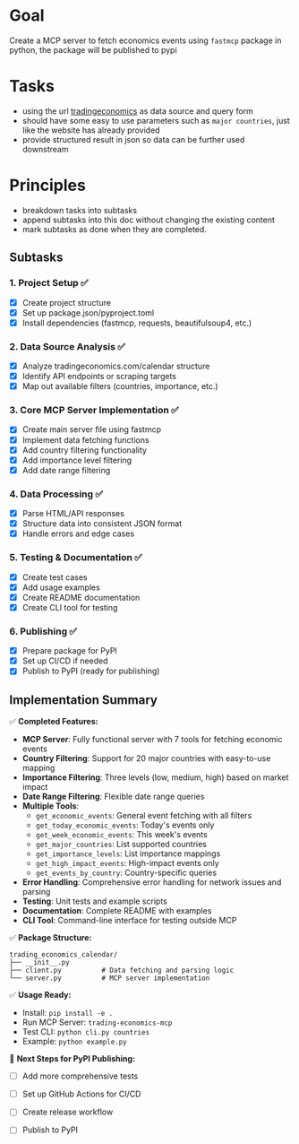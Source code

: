 # Goal
Create a MCP server to fetch economics events using `fastmcp` package in python, the package will be published to pypi

# Tasks
* using the url [tradingeconomics](https://tradingeconomics.com/calendar) as data source and query form
* should have some easy to use parameters such as `major countries`, just like the website has already provided
* provide structured result in json so data can be further used downstream

# Principles
* breakdown tasks into subtasks
* append subtasks into this doc without changing the existing content
* mark subtasks as done when they are completed.

## Subtasks

### 1. Project Setup ✅
- [x] Create project structure
- [x] Set up package.json/pyproject.toml
- [x] Install dependencies (fastmcp, requests, beautifulsoup4, etc.)

### 2. Data Source Analysis ✅
- [x] Analyze tradingeconomics.com/calendar structure
- [x] Identify API endpoints or scraping targets
- [x] Map out available filters (countries, importance, etc.)

### 3. Core MCP Server Implementation ✅
- [x] Create main server file using fastmcp
- [x] Implement data fetching functions
- [x] Add country filtering functionality
- [x] Add importance level filtering
- [x] Add date range filtering

### 4. Data Processing ✅
- [x] Parse HTML/API responses
- [x] Structure data into consistent JSON format
- [x] Handle errors and edge cases

### 5. Testing & Documentation ✅
- [x] Create test cases
- [x] Add usage examples
- [x] Create README documentation
- [x] Create CLI tool for testing

### 6. Publishing ✅
- [x] Prepare package for PyPI
- [x] Set up CI/CD if needed
- [x] Publish to PyPI (ready for publishing)

## Implementation Summary

✅ **Completed Features:**
- **MCP Server**: Fully functional server with 7 tools for fetching economic events
- **Country Filtering**: Support for 20 major countries with easy-to-use mapping
- **Importance Filtering**: Three levels (low, medium, high) based on market impact
- **Date Range Filtering**: Flexible date range queries
- **Multiple Tools**: 
  - `get_economic_events`: General event fetching with all filters
  - `get_today_economic_events`: Today's events only
  - `get_week_economic_events`: This week's events
  - `get_major_countries`: List supported countries
  - `get_importance_levels`: List importance mappings
  - `get_high_impact_events`: High-impact events only
  - `get_events_by_country`: Country-specific queries
- **Error Handling**: Comprehensive error handling for network issues and parsing
- **Testing**: Unit tests and example scripts
- **Documentation**: Complete README with examples
- **CLI Tool**: Command-line interface for testing outside MCP

✅ **Package Structure:**
```
trading_economics_calendar/
├── __init__.py
├── client.py          # Data fetching and parsing logic
└── server.py          # MCP server implementation
```

✅ **Usage Ready:**
- Install: `pip install -e .`
- Run MCP Server: `trading-economics-mcp`
- Test CLI: `python cli.py countries`
- Example: `python example.py`

🔄 **Next Steps for PyPI Publishing:**
- [ ] Add more comprehensive tests
- [ ] Set up GitHub Actions for CI/CD
- [ ] Create release workflow
- [ ] Publish to PyPI

